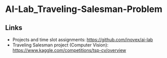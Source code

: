 # AI-Lab_Traveling-Salesman-Problem

## Links

- Projects and time slot assignments:
  https://github.com/inovex/ai-lab
- Traveling Salesman project (Computer Vision):
  https://www.kaggle.com/competitions/tsp-cv/overview
